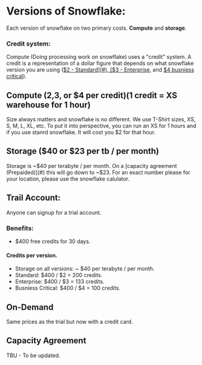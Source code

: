 # Versions of Snowflake:
Each version of snowflake  on two primary costs. **Compute** and **storage**.

### Credit system:
Compute (Doing processing work on snowflake) uses a "credit" system. A credit is a representation of a dollar figure that depends on what snowflake version you are using ([$2 - Standard](#), [$3 - Enterprise](#), and [$4 busniess critical](#)). 

## Compute ($2,$3, or $4 per credit)(1 credit = XS warehouse for 1 hour)
Size always matters and snowflake is no different. We use T-Shirt sizes, XS, S, M, L, XL, etc. To put it into perspective, you can run an XS for 1 hours and if you use stanrd snowflake. It will cost you $2 for that hour.

## Storage ($40 or $23 per tb / per month)
Storage is ~$40 per terabyte / per month. On a [capacity agreement (Prepaided)](#) this will go down to ~$23. For an exact number please for your location, please use the snowflake calulator.

## Trail Account:
Anyone can signup for a trial account.

### Benefits:
- $400 free credits for 30 days. 

#### Credits per version.
- Storage on all versions: ~ $40 per terabyte / per month.
- Standard: $400 / $2 = 200 credits. 
- Enterprise: $400 / $3 = 133  credits. 
- Busniess Critical: $400 / $4 = 100 credits.

## On-Demand
Same prices as the trial but now with a credit card.

## Capacity Agreement
TBU - To be updated.



